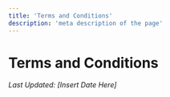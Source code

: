 ```yaml
---
title: 'Terms and Conditions'
description: 'meta description of the page'
---
```



# Terms and Conditions

_Last Updated: [Insert Date Here]_
